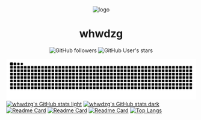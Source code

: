 <div align="center">
    <img align="center" src="https://avatars.githubusercontent.com/u/91038761?v=4" alt="logo" width="200">
    <h1 align="center">whwdzg</h1>
    </p>
    <img alt="GitHub followers" src="https://img.shields.io/github/followers/whwdzg">
    <img alt="GitHub User's stars" src="https://img.shields.io/github/stars/whwdzg">
    </br>
</div>

![Github Contribution](https://raw.githubusercontent.com/whwdzg/whwdzg/output/github-contribution-grid-snake.svg)
[![whwdzg's GitHub stats light](https://github-readme-stats.vercel.app/api?username=whwdzg&show_icons=true&show=reviews,discussions_started,discussions_answered,prs_merged,prs_merged_percentage&theme=default#gh-light-mode-only)](https://github.com/whwdzg#gh-light-mode-only)
[![whwdzg's GitHub stats dark](https://github-readme-stats.vercel.app/api?username=whwdzg&show_icons=true&show=reviews,discussions_started,discussions_answered,prs_merged,prs_merged_percentage&theme=dark#gh-dark-mode-only)](https://github.com/whwdzg#gh-dark-mode-only)
[![Readme Card](https://github-readme-stats.vercel.app/api/pin/?username=whwdzg&repo=whwdzg-s_recipe&show_owner=true)](https://github.com/whwdzg/whwdzg-s_recipe)
[![Readme Card](https://github-readme-stats.vercel.app/api/pin/?username=whwdzg&repo=whwdzg-s_recipe-ModLists&show_owner=true)](https://github.com/whwdzg/whwdzg-s_recipe-ModLists)
[![Readme Card](https://github-readme-stats.vercel.app/api/pin/?username=whwdzg&repo=whwdzg.github.io&show_owner=true)](https://github.com/whwdzg/whwdzg.github.io)
[![Top Langs](https://github-readme-stats.vercel.app/api/top-langs/?username=whwdzg)](https://github.com/whwdzg)

